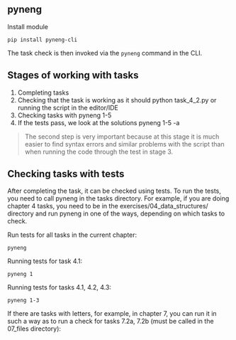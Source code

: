 ## pyneng

Install module

```
pip install pyneng-cli
```

The task check is then invoked via the ``pyneng`` command in the CLI.

## Stages of working with tasks

1. Completing tasks
2. Checking that the task is working as it should python task_4_2.py or running the script in the editor/IDE
3. Checking tasks with pyneng 1-5
4. If the tests pass, we look at the solutions pyneng 1-5 -a

> The second step is very important because at this stage it is much easier to
> find syntax errors and similar problems with the script than when running the
> code through the test in stage 3.

## Checking tasks with tests

After completing the task, it can be checked using tests. To run the tests,
you need to call pyneng in the tasks directory. For example, if you are doing
chapter 4 tasks, you need to be in the exercises/04_data_structures/ directory
and run pyneng in one of the ways, depending on which tasks to check.

Run tests for all tasks in the current chapter:

```
pyneng
```

Running tests for task 4.1:

```
pyneng 1
```

Running tests for tasks 4.1, 4.2, 4.3:

```
pyneng 1-3
```

If there are tasks with letters, for example, in chapter 7, you can run it in
such a way as to run a check for tasks 7.2a, 7.2b (must be called in the
07_files directory):

